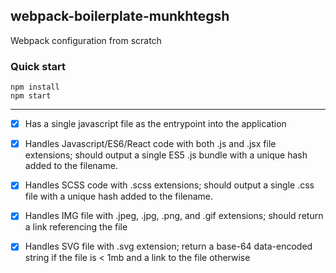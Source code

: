 ## webpack-boilerplate-munkhtegsh
Webpack configuration from scratch

### Quick start
```
npm install
npm start
```
----
- [x] Has a single javascript file as the entrypoint into the application
- [x] Handles Javascript/ES6/React code with both .js and .jsx file extensions; should output a single ES5 .js
bundle with a unique hash added to the filename.
- [x] Handles SCSS code with .scss extensions; should output a single .css file with a unique hash added to
the filename.
- [x] Handles IMG file with .jpeg, .jpg, .png, and .gif extensions; should return a link referencing the file
- [x] Handles SVG file with .svg extension; return a base-64 data-encoded string if the file is &lt; 1mb and a link
to the file otherwise

